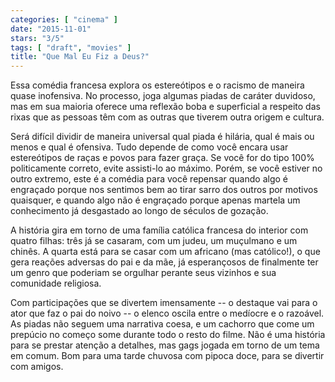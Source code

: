 ```yaml
---
categories: [ "cinema" ]
date: "2015-11-01"
stars: "3/5"
tags: [ "draft", "movies" ]
title: "Que Mal Eu Fiz a Deus?"
---
```

Essa comédia francesa explora os estereótipos e o racismo de maneira
quase inofensiva. No processo, joga algumas piadas de caráter duvidoso,
mas em sua maioria oferece uma reflexão boba e superficial a respeito
das rixas que as pessoas têm com as outras que tiverem outra origem e
cultura.

Será difícil dividir de maneira universal qual piada é hilária, qual
é mais ou menos e qual é ofensiva. Tudo depende de como você encara
usar estereótipos de raças e povos para fazer graça. Se você for do
tipo 100% politicamente correto, evite assisti-lo ao máximo. Porém, se
você estiver no outro extremo, este é a comédia para você repensar
quando algo é engraçado porque nos sentimos bem ao tirar sarro dos
outros por motivos quaisquer, e quando algo não é engraçado porque
apenas martela um conhecimento já desgastado ao longo de séculos de
gozação.

A história gira em torno de uma família católica francesa do interior
com quatro filhas: três já se casaram, com um judeu, um muçulmano e um
chinês. A quarta está para se casar com um africano (mas católico!),
o que gera reações adversas do pai e da mãe, já esperançosos de
finalmente ter um genro que poderiam se orgulhar perante seus vizinhos
e sua comunidade religiosa.

Com participações que se divertem imensamente -- o destaque vai para
o ator que faz o pai do noivo -- o elenco oscila entre o medíocre e o
razoável. As piadas não seguem uma narrativa coesa, e um cachorro que
come um prepúcio no começo some durante todo o resto do filme. Não é
uma história para se prestar atenção a detalhes, mas gags jogada em
torno de um tema em comum. Bom para uma tarde chuvosa com pipoca doce,
para se divertir com amigos.
